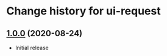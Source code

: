 # Change history for ui-request

## [1.0.0](https://github.com/openlibraryenvironment/ui-request/tree/v1.0.0) (2020-08-24)

* Initial release
